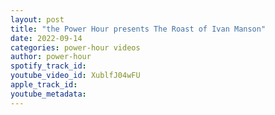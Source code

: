 ```yaml
---
layout: post
title: "the Power Hour presents The Roast of Ivan Manson"
date: 2022-09-14
categories: power-hour videos
author: power-hour
spotify_track_id: 
youtube_video_id: XublfJ04wFU
apple_track_id: 
youtube_metadata: 
---
```

